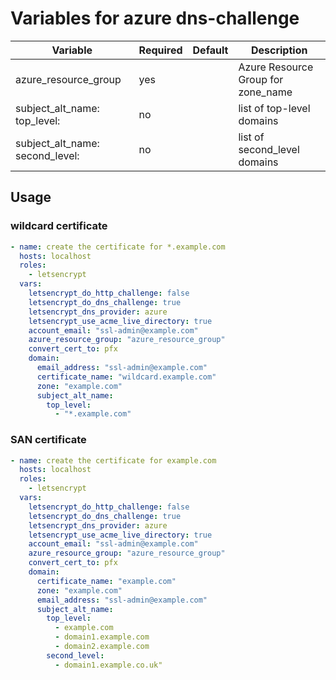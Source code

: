 # Variables for azure dns-challenge

| Variable                            | Required | Default | Description
|-------------------------------------|----------|---------|------------
| azure_resource_group                | yes      |         | Azure Resource Group for zone_name
| subject_alt_name: top_level:        | no       |         | list of top-level domains
| subject_alt_name: second_level:     | no       |         | list of second_level domains

## Usage

### wildcard certificate

```yaml
- name: create the certificate for *.example.com
  hosts: localhost
  roles:
    - letsencrypt
  vars:
    letsencrypt_do_http_challenge: false
    letsencrypt_do_dns_challenge: true
    letsencrypt_dns_provider: azure
    letsencrypt_use_acme_live_directory: true
    account_email: "ssl-admin@example.com"
    azure_resource_group: "azure_resource_group"
    convert_cert_to: pfx
    domain:
      email_address: "ssl-admin@example.com"
      certificate_name: "wildcard.example.com"
      zone: "example.com"
      subject_alt_name:
        top_level:
          - "*.example.com"
```

### SAN certificate

```yaml
- name: create the certificate for example.com
  hosts: localhost
  roles:
    - letsencrypt
  vars:
    letsencrypt_do_http_challenge: false
    letsencrypt_do_dns_challenge: true
    letsencrypt_dns_provider: azure
    letsencrypt_use_acme_live_directory: true
    account_email: "ssl-admin@example.com"
    azure_resource_group: "azure_resource_group"
    convert_cert_to: pfx
    domain:
      certificate_name: "example.com"
      zone: "example.com"
      email_address: "ssl-admin@example.com"
      subject_alt_name:
        top_level:
          - example.com
          - domain1.example.com
          - domain2.example.com
        second_level:
          - domain1.example.co.uk"
```
